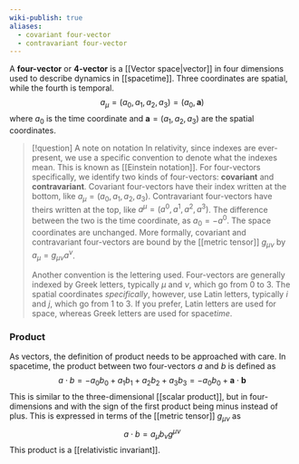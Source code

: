 ```yaml
---
wiki-publish: true
aliases:
  - covariant four-vector
  - contravariant four-vector
---
```

A **four-vector** or **4-vector** is a [[Vector space|vector]] in four dimensions used to describe dynamics in [[spacetime]]. Three coordinates are spatial, while the fourth is temporal.
$$a_{\mu}=(a_{0},a_{1},a_{2},a_{3})=(a_{0},\mathbf{a})$$
where $a_{0}$ is the time coordinate and $\mathbf{a}=(a_{1},a_{2},a_{3})$ are the spatial coordinates.

> [!question] A note on notation
> In relativity, since indexes are ever-present, we use a specific convention to denote what the indexes mean. This is known as [[Einstein notation]]. For four-vectors specifically, we identify two kinds of four-vectors: **covariant** and **contravariant**. Covariant four-vectors have their index written at the bottom, like $a_{\mu}=(a_{0},a_{1},a_{2},a_{3})$. Contravariant four-vectors have theirs written at the top, like $a^{\mu}=(a^{0},a^{1},a^{2},a^{3})$. The difference between the two is the time coordinate, as $a_{0}=-a^{0}$. The space coordinates are unchanged. More formally, covariant and contravariant four-vectors are bound by the [[metric tensor]] $g_{\mu \nu}$ by $a_{\mu}=g_{\mu \nu}a^{\nu}$.
> 
> Another convention is the lettering used. Four-vectors are generally indexed by Greek letters, typically $\mu$ and $\nu$, which go from $0$ to $3$. The spatial coordinates *specifically*, however, use Latin letters, typically $i$ and $j$, which go from $1$ to $3$. If you prefer, Latin letters are used for space, whereas Greek letters are used for space*time*.
### Product
As vectors, the definition of product needs to be approached with care. In spacetime, the product between two four-vectors $a$ and $b$ is defined as
$$a\cdot b=-a_{0}b_{0}+a_{1}b_{1}+a_{2}b_{2}+a_{3}b_{3}=-a_{0}b_{0}+\mathbf{a}\cdot \mathbf{b}$$
This is similar to the three-dimensional [[scalar product]], but in four-dimensions and with the sign of the first product being minus instead of plus. This is expressed in terms of the [[metric tensor]] $g_{\mu \nu}$ as
$$a\cdot b=a_{\mu}b_{\nu}g^{\mu \nu}$$
This product is a [[relativistic invariant]].